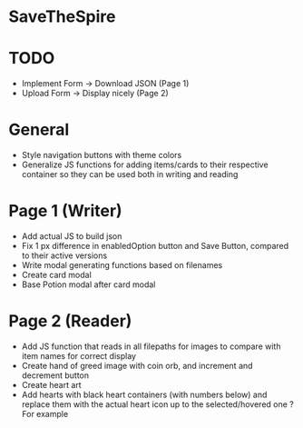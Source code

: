 # SaveTheSpire

# TODO
- Implement Form -> Download JSON (Page 1)
- Upload Form -> Display nicely (Page 2)

# General
- Style navigation buttons with theme colors
- Generalize JS functions for adding items/cards to their respective container so they can be used both in writing and reading

# Page 1 (Writer)
- Add actual JS to build json
- Fix 1 px difference in enabledOption button and Save Button, compared to their active versions
- Write modal generating functions based on filenames
- Create card modal
- Base Potion modal after card modal

# Page 2 (Reader)
- Add JS function that reads in all filepaths for images to compare with item names for correct display
- Create hand of greed image with coin orb, and increment and decrement button
- Create heart art
 - Add hearts with black heart containers (with numbers below) and replace them with the actual heart icon up to the selected/hovered one ? For example
